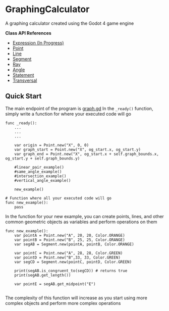 # GraphingCalculator

A graphing calculator created using the Godot 4 game engine

**Class API References**
- [Expression (In Progress)](https://github.com/justinebanks/GraphingCalculator/API.md)
- [Point](https://github.com/justinebanks/GraphingCalculator/API.md)
- [Line](https://github.com/justinebanks/GraphingCalculator/API.md)
- [Segment](https://github.com/justinebanks/GraphingCalculator/API.md)
- [Ray](https://github.com/justinebanks/GraphingCalculator/API.md)
- [Angle](https://github.com/justinebanks/GraphingCalculator/API.md)
- [Statement](https://github.com/justinebanks/GraphingCalculator/API.md)
- [Transversal](https://github.com/justinebanks/GraphingCalculator/API.md)

## Quick Start
The main endpoint of the program is [graph.gd](https://github.com/justinebanks/GraphingCalculator/Scripts/graph.gd)
In the `_ready()` function, simply write a function for where your executed code will go

```gdscript
func _ready():
    ...
    ...
    ...
    
	var origin = Point.new("X", 0, 0)
	var graph_start = Point.new("X", og_start.x, og_start.y)
	var graph_end = Point.new("X", og_start.x + self.graph_bounds.x, og_start.y + self.graph_bounds.y)
	
	#linear_pair_example()
	#same_angle_example()
	#intersection_example()
	#vertical_angle_example()
	
	new_example()

# Function where all your executed code will go
func new_example():
    pass

```

In the function for your new example, you can create points, lines, and other common
geometric objects as variables and perform operations on them

```
func new_example():
    var pointA = Point.new("A", 20, 20, Color.ORANGE)
    var pointB = Point.new("B", 25, 25, Color.ORANGE)
    var segAB = Segment.new(pointA, pointB, Color.ORANGE)

    var pointC = Point.new("A", 28, 28, Color.GREEN)
    var pointD = Point.new("B",33, 33, Color.GREEN)
    var segCD = Segment.new(pointC, pointD, Color.GREEN)
    
    print(segAB.is_congruent_to(segCD)) # returns true
    print(segAB.get_length())
    
    var pointE = segAB.get_midpoint("E")
    
```

The complexity of this function will increase as you
start using more complex objects and perform more complex operations
